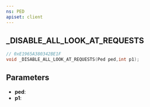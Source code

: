 ```yaml
---
ns: PED
apiset: client
---
```

## _DISABLE_ALL_LOOK_AT_REQUESTS

```c
// 0xE1965A380342BE1F
void _DISABLE_ALL_LOOK_AT_REQUESTS(Ped ped,int p1);
```


## Parameters
* **ped**:
* **p1**:



